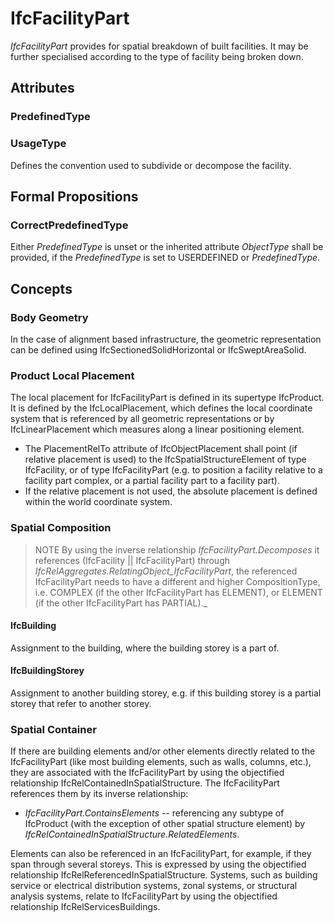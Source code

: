 # IfcFacilityPart

_IfcFacilityPart_ provides for spatial breakdown of built facilities. It may be further specialised according to the type of facility being broken down.<!-- end of definition -->

## Attributes

### PredefinedType


### UsageType
Defines the convention used to subdivide or decompose the facility.

## Formal Propositions

### CorrectPredefinedType
Either _PredefinedType_ is unset or the inherited attribute _ObjectType_ shall be provided, if the _PredefinedType_ is set to USERDEFINED or _PredefinedType_.

## Concepts

### Body Geometry

In the case of alignment based infrastructure, the geometric representation can be defined using IfcSectionedSolidHorizontal or IfcSweptAreaSolid.

### Product Local Placement

The local placement for IfcFacilityPart is defined in its supertype IfcProduct. It is defined by the IfcLocalPlacement, which defines the local coordinate system that is referenced by all geometric representations or by IfcLinearPlacement which measures along a linear positioning element.

* The PlacementRelTo attribute of IfcObjectPlacement shall point (if relative placement is used) to the IfcSpatialStructureElement of type IfcFacility, or of type IfcFacilityPart (e.g. to position a facility relative to a facility part complex, or a partial facility part to a facility part).
* If the relative placement is not used, the absolute placement is defined within the world coordinate system.

### Spatial Composition

> NOTE By using the inverse relationship _IfcFacilityPart.Decomposes_ it references (IfcFacility || IfcFacilityPart) through _IfcRelAggregates.RelatingObject_IfcFacilityPart_, the referenced
IfcFacilityPart needs to have a different and higher
 CompositionType, i.e. COMPLEX (if the other IfcFacilityPart has ELEMENT), or ELEMENT (if the other
 IfcFacilityPart has PARTIAL)._

#### IfcBuilding

Assignment to the building, where the building storey is a part of.

#### IfcBuildingStorey

Assignment to another building storey, e.g. if this building storey is a partial storey that refer to another storey.

### Spatial Container

If there are building elements and/or other elements directly related to the IfcFacilityPart (like most building elements, such as walls, columns, etc.), they are associated with the IfcFacilityPart by using the objectified relationship IfcRelContainedInSpatialStructure. The IfcFacilityPart references them by its inverse relationship:

* _IfcFacilityPart.ContainsElements_ -- referencing any subtype of IfcProduct (with the exception of other spatial structure element) by _IfcRelContainedInSpatialStructure.RelatedElements_.

Elements can also be referenced in an IfcFacilityPart, for example, if they span through several storeys. This is expressed by using the objectified relationship IfcRelReferencedInSpatialStructure. Systems, such as building service or electrical distribution systems, zonal systems, or structural analysis systems, relate to IfcFacilityPart by using the objectified relationship IfcRelServicesBuildings.

